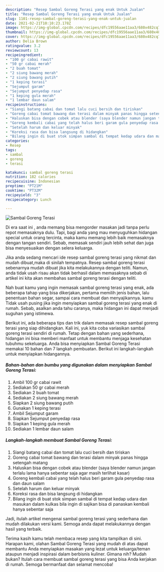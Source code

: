 ```yaml
---
description: "Resep Sambal Goreng Terasi yang enak Untuk Jualan"
title: "Resep Sambal Goreng Terasi yang enak Untuk Jualan"
slug: 1101-resep-sambal-goreng-terasi-yang-enak-untuk-jualan
date: 2021-02-21T10:10:23.178Z
image: https://img-global.cpcdn.com/recipes/dfc19556aae11aa3/680x482cq70/sambal-goreng-terasi-foto-resep-utama.jpg
thumbnail: https://img-global.cpcdn.com/recipes/dfc19556aae11aa3/680x482cq70/sambal-goreng-terasi-foto-resep-utama.jpg
cover: https://img-global.cpcdn.com/recipes/dfc19556aae11aa3/680x482cq70/sambal-goreng-terasi-foto-resep-utama.jpg
author: Delia Brown
ratingvalue: 3.2
reviewcount: 13
recipeingredient:
- "100 gr cabai rawit"
- "50 gr cabai merah"
- "2 buah tomat"
- "2 siung bawang merah"
- "2 siung bawang putih"
- "1 keping terasi"
- "Sejumput garam"
- "Sejumput penyedap rasa"
- "1 keping gula merah"
- "1 lembar daun salam"
recipeinstructions:
- "Siangi batang cabai dan tomat lalu cuci bersih dan tiriskan"
- "Goreng cabai tomat bawang dan terasi dalam minyak panas hingga setengah matang"
- "Haluskan bisa dengan cobek atau blender (saya blender namun jangan terlalu lama hanya sebentar saja agar masih terlihat kasar)"
- "Goreng kembali cabai yang telah halus beri garam gula penyedap rasa dan daun salam"
- "Setelah harum dan keluar minyak"
- "Koreksi rasa dan bisa langsung di hidangkan"
- "Bilang ingin di buat stok simpan sambal di tempat kedap udara dan masukan dalam kulkas bila ingin di sajikan bisa di panaskan kembali hanya sebentar saja"
categories:
- Resep
tags:
- sambal
- goreng
- terasi

katakunci: sambal goreng terasi 
nutrition: 182 calories
recipecuisine: Indonesian
preptime: "PT21M"
cooktime: "PT32M"
recipeyield: "3"
recipecategory: Lunch

---
```



![Sambal Goreng Terasi](https://img-global.cpcdn.com/recipes/dfc19556aae11aa3/680x482cq70/sambal-goreng-terasi-foto-resep-utama.jpg)

Di era  saat ini , anda memang bisa mengorder masakan jadi tanpa perlu repot memasaknya dulu. Tapi, bagi anda yang mau menyuguhkan hidangan special untuk orang tercinta, maka kamu memang lebih baik memasaknya dengan tangan sendiri. Sebab, memasak sendiri jauh lebih sehat dan juga bisa menyesuaikan dengan selera keluarga.

Jika anda sedang mencari ide resep sambal goreng terasi yang nikmat dan mudah dibuat,maka di sinilah tempatnya. Resep sambal goreng terasi  sebenarnya mudah dibuat jika kita melakukannya dengan teliti. Namun, anda tidak usah risau akan tidak berhasil dalam memasaknya 
sebab di artikel ini kita akan membahas sambal goreng terasi dengan teliti.  



Nah buat kamu yang ingin memasak sambal goreng terasi yang enak, ada beberapa tahap yang bisa dikerjakan, pertama memilih jenis bahan, lalu penentuan bahan segar, sampai cara membuat dan menyajikannya. kamu Tidak usah pusing jika ingin menyiapkan sambal goreng terasi yang enak di rumah. Sebab, asalkan anda  tahu caranya, maka hidangan ini dapat menjadi suguhan yang istimewa.

Berikut ini, ada beberapa tips dan trik dalam memasak resep sambal goreng terasi yang siap dihidangkan. Kali ini, yuk kita coba variasikan sambal goreng terasi sendiri di rumah. Tetap dengan bahan yang sederhana, hidangan ini bisa memberi manfaat untuk membantu menjaga kesehatan tubuhmu sekeluarga. Anda bisa menyiapkan Sambal Goreng Terasi memakai 10 bahan dan 7 langkah pembuatan. Berikut ini langkah-langkah untuk menyiapkan hidangannya.

<!--inarticleads1-->

##### Bahan-bahan dan bumbu yang digunakan dalam menyiapkan Sambal Goreng Terasi:

1. Ambil 100 gr cabai rawit
1. Sediakan 50 gr cabai merah
1. Sediakan 2 buah tomat
1. Sediakan 2 siung bawang merah
1. Siapkan 2 siung bawang putih
1. Gunakan 1 keping terasi
1. Ambil Sejumput garam
1. Siapkan Sejumput penyedap rasa
1. Siapkan 1 keping gula merah
1. Sediakan 1 lembar daun salam




<!--inarticleads2-->

##### Langkah-langkah membuat Sambal Goreng Terasi:

1. Siangi batang cabai dan tomat lalu cuci bersih dan tiriskan
1. Goreng cabai tomat bawang dan terasi dalam minyak panas hingga setengah matang
1. Haluskan bisa dengan cobek atau blender (saya blender namun jangan terlalu lama hanya sebentar saja agar masih terlihat kasar)
1. Goreng kembali cabai yang telah halus beri garam gula penyedap rasa dan daun salam
1. Setelah harum dan keluar minyak
1. Koreksi rasa dan bisa langsung di hidangkan
1. Bilang ingin di buat stok simpan sambal di tempat kedap udara dan masukan dalam kulkas bila ingin di sajikan bisa di panaskan kembali hanya sebentar saja




Jadi, itulah artikel mengenai  sambal goreng terasi  yang sederhana dan mudah dilakukan versi kami. Semoga anda dapat melakukannya dengan hasil yang terbaik. 

Terima kasih kamu telah membaca resep yang kita tampilkan di sini. Harapan kami, olahan  Sambal Goreng Terasi yang mudah di atas dapat membantu Anda menyiapkan masakan yang lezat untuk keluarga/teman ataupun menjadi inspirasi dalam berbisnis kuliner. Gimana nih? Mudah bukan? Itulah cara membuat sambal goreng terasi yang bisa Anda kerjakan di rumah. Semoga bermanfaat dan selamat mencoba!

